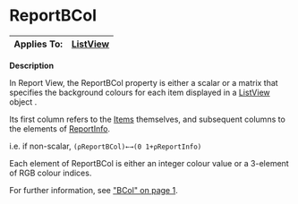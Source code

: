 




<h1 class="heading"><span class="name">ReportBCol</span></h1>

| Applies To: | [ListView](./listview.md) |
| --- | ---  |


**Description**


In Report View, the ReportBCol property is either a scalar or a matrix  that specifies the background colours for each item displayed in a [ListView](./listview.md) object .


Its first column refers to the [Items](items.md) themselves, and subsequent columns to the elements of [ReportInfo](reportinfo.md).


i.e. if non-scalar, `(⍴ReportBCol)←→(0 1+⍴ReportInfo)`


Each  element of ReportBCol is either an integer colour value or a 3-element of RGB colour indices.


For further information, see ["BCol" on page 1](bcol.md).



